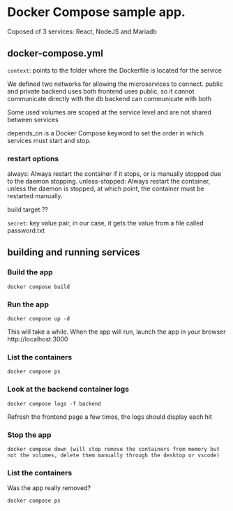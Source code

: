 # Docker Compose sample app.
Coposed of 3 services: React, NodeJS and Mariadb

## docker-compose.yml
`context`: points to the folder where the Dockerfile is located for the service

We defined two networks for allowing the microservices to connect.
public and private
backend uses both
frontend uses public, so it cannot communicate directly with the db
backend can communicate with both

Some used volumes are scoped at the service level and are not shared between services

depends_on is a Docker Compose keyword to set the order in which services must start and stop.

### restart options
always: Always restart the container if it stops, or is manually stopped due to the daemon stopping. 
unless-stopped: Always restart the container, unless the daemon is stopped, at which point, the container must be restarted manually.

build target ??

`secret`: key value pair, in our case, it gets the value from a file called password.txt


## building and running services
### Build the app

    docker compose build

### Run the app

    docker compose up -d

This will take a while. When the app will run, launch the app in your browser http://localhost:3000

### List the containers

    docker compose ps

### Look at the backend container logs

    docker compose logs -f backend

Refresh the frontend page a few times, the logs should display each hit

### Stop the app

    docker compose down (will stop remove the containers from memory but not the volumes, delete them manually through the desktop or vscode)

### List the containers

Was the app really removed?

    docker compose ps

